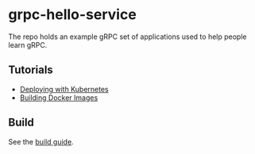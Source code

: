 # grpc-hello-service

The repo holds an example gRPC set of applications used to help people learn gRPC.

## Tutorials

* [Deploying with Kubernetes](Tutorials/kubernetes)
* [Building Docker Images](Tutorials/docker)

## Build

See the [build guide](Documentation/build-guide.md).
